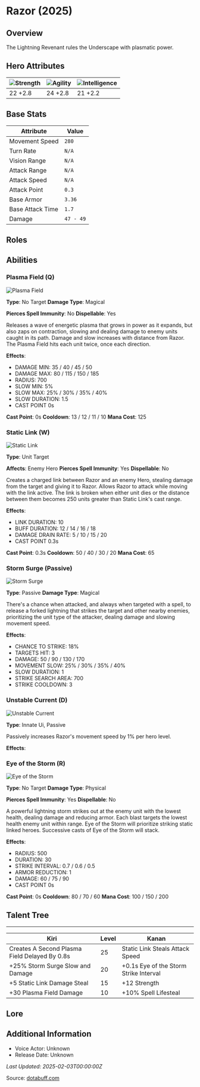 # Razor (2025)

## Overview
The Lightning Revenant rules the Underscape with plasmatic power.

## Hero Attributes
| ![Strength](https://www.dotabuff.com/assets/hero_str-c4c83daf6344eee5758e6634a6535394cdcf03a9a8292076260cbe42b76d1b4c.png) | ![Agility](https://www.dotabuff.com/assets/hero_agi-f7c48b4a53d1a3f879d97d7afce7326b01d4a1a053fec8ea922ac6bbbe7947d7.png) | ![Intelligence](https://www.dotabuff.com/assets/hero_int-b590a71ef3df24fd995abacac069e7dbf3ee126cc67d6969bb3bea8034124232.png) |
|------------------------|------------------------|----------------------------|
| 22 +2.8             | 24 +2.8              | 21 +2.2            |

## Base Stats
| Attribute | Value |
|-----------|-------|
| Movement Speed | `280` |
| Turn Rate | `N/A` |
| Vision Range | `N/A` |
| Attack Range | `N/A` |
| Attack Speed | `N/A` |
| Attack Point | `0.3` |
| Base Armor | `3.36` |
| Base Attack Time | `1.7` |
| Damage | `47 - 49` |

## Roles


## Abilities
### Plasma Field (Q)
![Plasma Field](https://www.dotabuff.com/assets/skills/razor-plasma-field-5082-be9593a5a9f689f5ccf512c310fc02fc91385ea4f2678399656222a457c9906f.jpg)

**Type**: No Target
**Damage Type**: Magical

**Pierces Spell Immunity**: No
**Dispellable**: Yes

Releases a wave of energetic plasma that grows in power as it expands, but also zaps on contraction, slowing and dealing damage to enemy units caught in its path. Damage and slow increases with distance from Razor. The Plasma Field hits each unit twice, once each direction.

**Effects**:
- DAMAGE MIN: 35 / 40 / 45 / 50
- DAMAGE MAX: 80 / 115 / 150 / 185
- RADIUS: 700
- SLOW MIN: 5%
- SLOW MAX: 25% / 30% / 35% / 40%
- SLOW DURATION: 1.5
- CAST POINT 0s

**Cast Point**: 0s
**Cooldown**: 13 / 12 / 11 / 10
**Mana Cost**: 125



### Static Link (W)
![Static Link](https://www.dotabuff.com/assets/skills/razor-static-link-5083-15df99f12de1fd1bdcc8d4ed4b80e628cb0a84f2fb5ca4e33a3d2698fd0550f0.jpg)

**Type**: Unit Target

**Affects**: Enemy Hero
**Pierces Spell Immunity**: Yes
**Dispellable**: No

Creates a charged link between Razor and an enemy Hero, stealing damage from the target and giving it to Razor. Allows Razor to attack while moving with the link active. The link is broken when either unit dies or the distance between them becomes 250 units greater than Static Link's cast range.

**Effects**:
- LINK DURATION: 10
- BUFF DURATION: 12 / 14 / 16 / 18
- DAMAGE DRAIN RATE: 5 / 10 / 15 / 20
- CAST POINT 0.3s

**Cast Point**: 0.3s
**Cooldown**: 50 / 40 / 30 / 20
**Mana Cost**: 65



### Storm Surge (Passive)
![Storm Surge](https://www.dotabuff.com/assets/skills/razor-storm-surge-1224-471e6a413881e7b51e9b545b868dd979304dfcf69fdaf07b140c59f0c7603ac4.jpg)

**Type**: Passive
**Damage Type**: Magical




There's a chance when attacked, and always when targeted with a spell, to release a forked lightning that strikes the target and other nearby enemies, prioritizing the unit type of the attacker, dealing damage and slowing movement speed.

**Effects**:
- CHANCE TO STRIKE: 18%
- TARGETS HIT: 3
- DAMAGE: 50 / 90 / 130 / 170
- MOVEMENT SLOW: 25% / 30% / 35% / 40%
- SLOW DURATION: 1
- STRIKE SEARCH AREA: 700
- STRIKE COOLDOWN: 3







### Unstable Current (D)
![Unstable Current](https://www.dotabuff.com/assets/skills/razor-unstable-current-5084-005c2f49c1416fa587c1772fbe17f3ee76a0d898efd0e413b893cf5bb7a9f12a.jpg)

**Type**: Innate Ui, Passive





Passively increases Razor's movement speed by 1% per hero level.

**Effects**:








### Eye of the Storm (R)
![Eye of the Storm](https://www.dotabuff.com/assets/skills/razor-eye-of-the-storm-5085-bf18c7bc173999a9f916f7bc3f1458d7079a8587dbc904dcf886540b92dae12c.jpg)

**Type**: No Target
**Damage Type**: Physical

**Pierces Spell Immunity**: Yes
**Dispellable**: No

A powerful lightning storm strikes out at the enemy unit with the lowest health, dealing damage and reducing armor. Each blast targets the lowest health enemy unit within range. Eye of the Storm will prioritize striking static linked heroes. Successive casts of Eye of the Storm will stack.

**Effects**:
- RADIUS: 500
- DURATION: 30
- STRIKE INTERVAL: 0.7 / 0.6 / 0.5
- ARMOR REDUCTION: 1
- DAMAGE: 60 / 75 / 90
- CAST POINT 0s

**Cast Point**: 0s
**Cooldown**: 80 / 70 / 60
**Mana Cost**: 100 / 150 / 200




## Talent Tree
------------
Kiri | Level | Kanan
------|--------|-------
Creates A Second Plasma Field Delayed By 0.8s | 25 | Static Link Steals Attack Speed
+25% Storm Surge Slow and Damage | 20 | +0.1s Eye of the Storm Strike Interval
+5 Static Link Damage Steal | 15 | +12 Strength
+30 Plasma Field Damage | 10 | +10% Spell Lifesteal

## Lore
> 

## Additional Information
- Voice Actor: Unknown
- Release Date: Unknown

_Last Updated: 2025-02-03T00:00:00Z_

Source: [dotabuff.com](https://www.dotabuff.com/heroes/razor/abilities)
